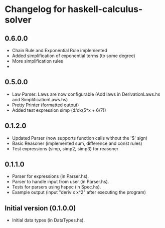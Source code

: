 # Changelog for haskell-calculus-solver
## 0.6.0.0
- Chain Rule and Exponential Rule implemented
- Added simplification of exponential terms (to some degree)
- More simplification rules
- 
## 0.5.0.0

- Law Parser: Laws are now configurable (Add laws in DerivationLaws.hs and SimplificationLaws.hs)
- Pretty Printer (formatted output)
- Added test expression simp (d/dx(5*x + 6/7))

## 0.1.2.0

- Updated Parser (now supports function calls without the '$' sign)
- Basic Reasoner (implemented sum, difference and const rules)
- Test expressions (simp, simp2, simp3) for reasoner

## 0.1.1.0

- Parser for expressions (in Parser.hs).
- Parser to handle input from user (in Parser.hs).
- Tests for parsers using hspec (in Spec.hs).
- Example output (input "deriv x x^2" after executing the program)

## Initial version (0.1.0.0)

- Initial data types (in DataTypes.hs).
